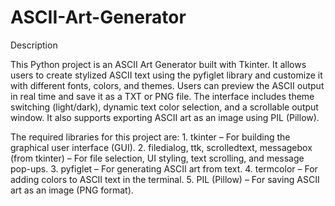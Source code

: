 # ASCII-Art-Generator

Description 

This Python project is an ASCII Art Generator built with Tkinter. It allows users to create stylized ASCII text using the pyfiglet library and customize it with different fonts, colors, and themes. Users can preview the ASCII output in real time and save it as a TXT or PNG file. The interface includes theme switching (light/dark), dynamic text color selection, and a scrollable output window. It also supports exporting ASCII art as an image using PIL (Pillow).

The required libraries for this project are:
	1.	tkinter – For building the graphical user interface (GUI).
	2.	filedialog, ttk, scrolledtext, messagebox (from tkinter) – For file selection, UI styling, text scrolling, and message pop-ups.
	3.	pyfiglet – For generating ASCII art from text.
	4.	termcolor – For adding colors to ASCII text in the terminal.
	5.	PIL (Pillow) – For saving ASCII art as an image (PNG format).
